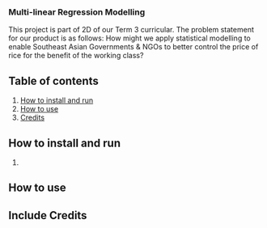 ### Multi-linear Regression Modelling
This project is part of 2D of our Term 3 curricular. The problem statement for our product is as follows:
How might we apply statistical modelling to enable Southeast Asian Governments & NGOs to better control the price of rice for the benefit of the working class?


## Table of contents
1) [How to install and run](https://github.com/KinMengNg/Term_3_DDW_2D/tree/main#how-to-install-and-run)
2) [How to use](https://github.com/KinMengNg/Term_3_DDW_2D/tree/main#how-to-use)
3) [Credits](https://github.com/KinMengNg/Term_3_DDW_2D/tree/main#include-credits)

## How to install and run
1) 
## How to use 

## Include Credits
